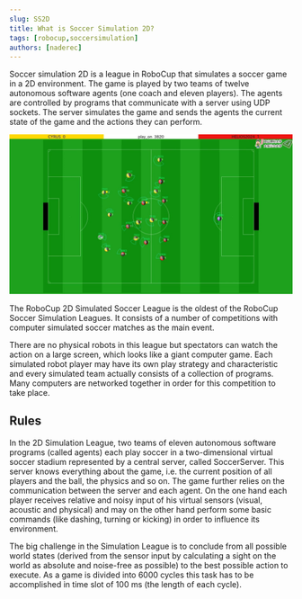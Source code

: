 ```yaml
---
slug: SS2D
title: What is Soccer Simulation 2D?
tags: [robocup,soccersimulation]
authors: [naderec]
---
```


Soccer simulation 2D is a league in RoboCup that simulates a soccer game in a 2D environment. The game is played by two teams of twelve autonomous software agents (one coach and eleven players). The agents are controlled by programs that communicate with a server using UDP sockets. The server simulates the game and sends the agents the current state of the game and the actions they can perform.
<!-- truncate -->

![Soccer Simulation 2D](./ss2d.png)

The RoboCup 2D Simulated Soccer League is the oldest of the RoboCup Soccer Simulation Leagues. It consists of a number of competitions with computer simulated soccer matches as the main event.

There are no physical robots in this league but spectators can watch the action on a large screen, which looks like a giant computer game. Each simulated robot player may have its own play strategy and characteristic and every simulated team actually consists of a collection of programs. Many computers are networked together in order for this competition to take place.

## Rules
In the 2D Simulation League, two teams of eleven autonomous software programs (called agents) each play soccer in a two-dimensional virtual soccer stadium represented by a central server, called SoccerServer. This server knows everything about the game, i.e. the current position of all players and the ball, the physics and so on. The game further relies on the communication between the server and each agent. On the one hand each player receives relative and noisy input of his virtual sensors (visual, acoustic and physical) and may on the other hand perform some basic commands (like dashing, turning or kicking) in order to influence its environment.

The big challenge in the Simulation League is to conclude from all possible world states (derived from the sensor input by calculating a sight on the world as absolute and noise-free as possible) to the best possible action to execute. As a game is divided into 6000 cycles this task has to be accomplished in time slot of 100 ms (the length of each cycle).